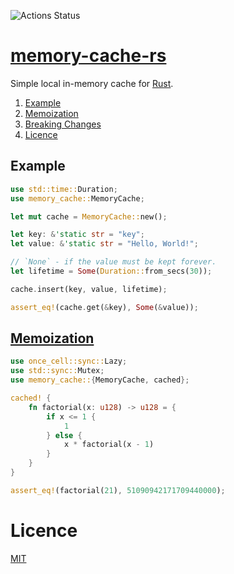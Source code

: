 ![Actions Status](https://github.com/aikidos/memory-cache-rs/workflows/build/badge.svg)

[memory-cache-rs](https://docs.rs/memory-cache-rs)
===

Simple local in-memory cache for [Rust](https://www.rust-lang.org/).

1. [Example](#example)
1. [Memoization](#memoization)
1. [Breaking Changes](BREAKING.md)
1. [Licence](#licence)

Example
---

```rust
use std::time::Duration;
use memory_cache::MemoryCache;

let mut cache = MemoryCache::new();

let key: &'static str = "key";
let value: &'static str = "Hello, World!";

// `None` - if the value must be kept forever.
let lifetime = Some(Duration::from_secs(30));

cache.insert(key, value, lifetime);

assert_eq!(cache.get(&key), Some(&value));
```

[Memoization](https://en.wikipedia.org/wiki/Memoization)
---
```rust
use once_cell::sync::Lazy;
use std::sync::Mutex;
use memory_cache::{MemoryCache, cached};

cached! {
    fn factorial(x: u128) -> u128 = {
        if x <= 1 {
            1
        } else {
            x * factorial(x - 1)
        }
    }
}

assert_eq!(factorial(21), 51090942171709440000);
```

Licence
===

[MIT](LICENSE)
